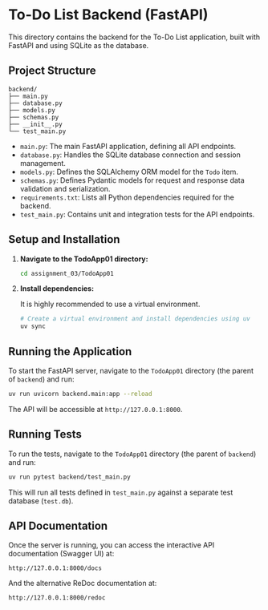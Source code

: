 # To-Do List Backend (FastAPI)

This directory contains the backend for the To-Do List application, built with FastAPI and using SQLite as the database.

## Project Structure

```
backend/
├── main.py
├── database.py
├── models.py
├── schemas.py
├── __init__.py
└── test_main.py
```

- `main.py`: The main FastAPI application, defining all API endpoints.
- `database.py`: Handles the SQLite database connection and session management.
- `models.py`: Defines the SQLAlchemy ORM model for the `Todo` item.
- `schemas.py`: Defines Pydantic models for request and response data validation and serialization.
- `requirements.txt`: Lists all Python dependencies required for the backend.
- `test_main.py`: Contains unit and integration tests for the API endpoints.

## Setup and Installation

1.  **Navigate to the TodoApp01 directory:**

    ```bash
    cd assignment_03/TodoApp01
    ```

2.  **Install dependencies:**

    It is highly recommended to use a virtual environment.

    ```bash
    # Create a virtual environment and install dependencies using uv
    uv sync
    ```

## Running the Application

To start the FastAPI server, navigate to the `TodoApp01` directory (the parent of `backend`) and run:

```bash
uv run uvicorn backend.main:app --reload
```

The API will be accessible at `http://127.0.0.1:8000`.

## Running Tests

To run the tests, navigate to the `TodoApp01` directory (the parent of `backend`) and run:

```bash
uv run pytest backend/test_main.py
```

This will run all tests defined in `test_main.py` against a separate test database (`test.db`).

## API Documentation

Once the server is running, you can access the interactive API documentation (Swagger UI) at:

`http://127.0.0.1:8000/docs`

And the alternative ReDoc documentation at:

`http://127.0.0.1:8000/redoc`
